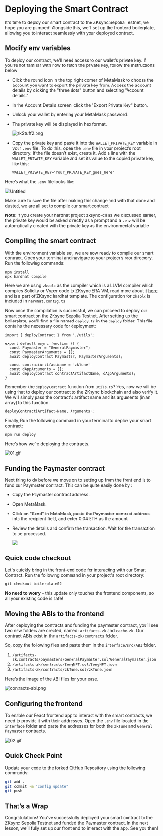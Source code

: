 # Deploying the Smart Contract

It's time to deploy our smart contract to the ZKsync Sepolia Testnet, we hope you are pumped! Alongside this, we'll set up the frontend boilerplate, allowing you to interact seamlessly with your deployed contract. 

## Modify env variables

To deploy our contract, we'll need access to our wallet’s private key. If you're not familiar with how to fetch the private key, follow the instructions below:

- Click the round icon in the top right corner of MetaMask to choose the account you want to export the private key from. Access the account details by clicking the "three dots" button and selecting "Account details."
- In the Account Details screen, click the "Export Private Key" button.
- Unlock your wallet by entering your MetaMask password.
- The private key will be displayed in hex format.

  ![zkStuff2.png](https://github.com/0xmetaschool/Learning-Projects/blob/main/assests_for_all/Zksync-assests/Lesson%206%20Deploying%20the%20Smart%20Contract/zkStuff2.png?raw=true)

- Copy the private key and paste it into the `WALLET_PRIVATE_KEY` variable in your `.env` file. To do this, open the `.env` file in your project’s root directory. If the file doesn’t exist, create it. Add a line with the `WALLET_PRIVATE_KEY` variable and set its value to the copied private key, like this:

  ```
  WALLET_PRIVATE_KEY="Your_PRIVATE_KEY_goes_here"
  ```

Here’s what the `.env` file looks like:

![Untitled](https://github.com/0xmetaschool/Learning-Projects/blob/main/assests_for_all/Zksync-assests/Lesson%206%20Deploying%20the%20Smart%20Contract/Untitled.png?raw=true)

Make sure to save the file after making this change and with that done and dusted, we are all set to compile our smart contract.

**Note:** If you create your hardhat project zksync-cli as we discussed earlier, the private key would be asked directly as a prompt and a `.env` will be automatically created with the private key as the environmental variable

## Compiling the smart contract

With the environment variable set, we are now ready to compile our smart contract. Open your terminal and navigate to your project’s root directory. Run the following commands:

```
npm install 
npx hardhat compile   
```

Here we are using `zksolc` as the compiler which is a LLVM compiler which compiles Solidity or Vyper code to ZKsync ERA VM, read more about it [here](https://docs.zksync.io/zk-stack/components/compiler/toolchain) and is a part of ZKsync hardhat template. The configuration for `zksolc` is included in `hardhat.config.ts`

Now once the compilation is successful, we can proceed to deploy our smart contract on the ZKsync Sepolia Testnet. After setting up the boilerplate, you'll find a file named `deploy.ts` in the `deploy` folder. This file contains the necessary code for deployment:

```
import { deployContract } from "./utils";

export default async function () {
  const Paymaster = "GeneralPaymaster";
  const PaymasterArguments = [];
  await deployContract(Paymaster, PaymasterArguments);

  const contractArtifactName = "zkTune";
  const dAppArguments = [];
  await deployContract(contractArtifactName, dAppArguments);
}
```

Remember the `deployContract` function from `utils.ts`? Yes, now we will be using that to deploy our contract to the ZKsync blockchain and also verify it. We will simply pass the contract's artifact name and its arguments (in an array) to this function.

```
deployContract(Artifact-Name, Arguments);
```

Finally, Run the following command in your terminal to deploy your smart contract: 

```
npm run deploy
```

Here’s how we’re deploying the contracts.

![01.gif](https://github.com/0xmetaschool/Learning-Projects/blob/main/assests_for_all/Zksync-assests/Lesson%206%20Deploying%20the%20Smart%20Contract/01.gif?raw=true)

## Funding the Paymaster contract

Next thing to do before we move on to setting up from the front end is to fund our Paymaster contract. This can be quite easily done by :

- Copy the Paymaster contract address.
- Open MetaMask.
- Click on "Send" in MetaMask, paste the Paymaster contract address into the recipient field, and enter 0.04 ETH as the amount.
- Review the details and confirm the transaction. Wait for the transaction to be processed.

    ![](https://github.com/0xmetaschool/Learning-Projects/blob/main/assests_for_all/Zksync-assests/Lesson%206%20Deploying%20the%20Smart%20Contract/zkStuff2%201.png?raw=true)
    

## Quick code checkout

Let's quickly bring in the front-end code for interacting with our Smart Contract. Run the following command in your project's root directory:

```
git checkout boilerplate02
```

**No need to worry** - this update only touches the frontend components, so all your existing code is safe!

## Moving the ABIs to the frontend

After deploying the contracts and funding the paymaster contract, you’ll see two new folders are created, named: `artifacts-zk` and `cache-zk`. Our contract ABIs exist in the `artifacts-zk/contracts` folder.

So, copy the following files and paste them in the `interface/src/ABI` folder.

1. `/artifacts-zk/contracts/paymasters/GeneralPaymaster.sol/GeneralPaymaster.json`
2. `/artifacts-zk/contracts/SongNFT.sol/SongNFT.json` 
3. `/artifacts-zk/contracts/zkTune.sol/zkTune.json`

Here’s the image of the ABI files for your ease.

![contracts-abi.png](https://github.com/0xmetaschool/Learning-Projects/blob/main/assests_for_all/Zksync-assests/Lesson%206%20Deploying%20the%20Smart%20Contract/contracts-abi.png?raw=true)

## Configuring the frontend

To enable our React frontend app to interact with the smart contracts, we need to provide it with their addresses. Open the `.env` file located in the `interface` folder and paste the addresses for both the `zkTune` and `General Paymaster` contracts.

![02.gif](https://github.com/0xmetaschool/Learning-Projects/blob/main/assests_for_all/Zksync-assests/Lesson%206%20Deploying%20the%20Smart%20Contract/02.gif?raw=true)

## Quick Check Point

Update your code to the forked GitHub Repository using the following commands: 

```bash
git add .
git commit -m "config update"
git push
```

## That’s a Wrap

Congratulations! You’ve successfully deployed your smart contract to the ZKsync Sepolia Testnet and funded the Paymaster contract. In the next lesson, we’ll fully set up our front end to interact with the app. See you then!